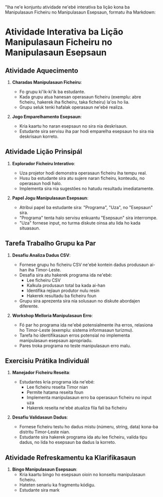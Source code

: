 "Iha ne'e konjuntu atividade ne'ebé interativa ba lição kona ba Manipulasaun Ficheiru no Manipulasaun Esepsaun, formatu iha Markdown:

# Atividade Interativa ba Lição Manipulasaun Ficheiru no Manipulasaun Esepsaun

## Atividade Aquecimento

1. **Charadas Manipulasaun Ficheiru**: 
   - Fo grupu ki'ik-ki'ik ba estudante.
   - Kada grupu atua hanesan operasaun ficheiru (exemplu: abre ficheiru, hakerek iha ficheiru, taka ficheiru) la'os ho lia.
   - Grupu seluk tenki hafalak operasaun ne'ebé realiza.

2. **Jogo Emparelhamento Esepsaun**:
   - Kria kaartu ho naran esepsaun no sira nia deskrisaun.
   - Estudante sira servisu iha par hodi emparelha esepsaun ho sira nia deskrisaun korreto.

## Atividade Lição Prinsipál

1. **Explorador Ficheiru Interativo**:
   - Uza projetor hodi demonstra operasaun ficheiru iha tempu real.
   - Husu ba estudante sira atu sujere naran ficheiru, konteudu, no operasaun hodi halo.
   - Implementa sira nia sugestões no hatudu resultadu imediatamente.

2. **Papel Jogu Manipulasaun Esepsaun**:
   - Atribui papel ba estudante sira: "Programa", "Uza", no "Esepsaun" sira.
   - "Programa" tenta halo servisu enkuantu "Esepsaun" sira interrompe.
   - "Uza" fornese input, no turma diskute oinsa atu lida ho kada situasaun.

## Tarefa Trabalho Grupu ka Par

1. **Desafiu Analiza Dadus CSV**:
   - Fornese grupu ho ficheiru CSV ne'ebé kontein dadus produsaun ai-han iha Timor-Leste.
   - Desafia sira atu hakerek programa ida ne'ebé:
     * Lee ficheiru CSV
     * Kalkula produsaun total ba kada ai-han
     * Identifika rejiaun produtor nulu resin
     * Hakerek resultadu ba ficheiru foun
   - Grupu sira aprezenta sira nia solusaun no diskute abordajen diferente.

2. **Workshop Melloria Manipulasaun Erro**:
   - Fó par ho programa ida ne'ebé potensialmente iha erros, relasiona ho Timor-Leste (exemplu: sistema informasaun turizmu).
   - Tarefa ho identifikasaun erros potensial no implementa manipulasaun esepsaun apropriadu.
   - Pares troka programa no teste manipulasaun erro malu.

## Exercisiu Prátika Individuál

1. **Manejador Ficheiru Reseita**:
   - Estudantes kria programa ida ne'ebé:
     * Lee ficheiru reseita Timor nian
     * Permite hatama reseita foun
     * Implementa manipulasaun erro ba operasaun ficheiru no input uza
     * Hakerek reseita ne'ebé atualiza fila fali ba ficheiru

2. **Desafiu Validasaun Dadus**:
   - Fornese ficheiru testu ho dadus mistu (númeru, string, data) kona-ba distritu Timor-Leste nian.
   - Estudante sira hakerek programa ida atu lee ficheiru, valida tipu dadus, no lida ho esepsaun ba dadus la korreto.

## Atividade Refreskamentu ka Klarifikasaun

1. **Bingo Manipulasaun Esepsaun**:
   - Kria kaartu bingo ho esepsaun oioin no konseitu manipulasaun ficheiru.
   - Hateten senariu ka fragmentu kódigu.
   - Estudante sira mark